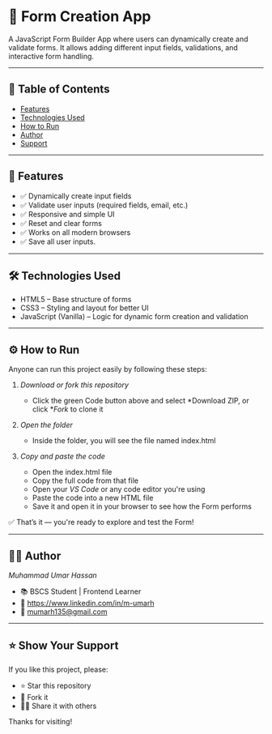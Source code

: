 # 📝 Form Creation App

A JavaScript Form Builder App where users can dynamically create and validate forms. It allows adding different input fields, validations, and interactive form handling.

---

## 📌 Table of Contents

- [Features](#-features)
- [Technologies Used](#-technologies-used)
- [How to Run](#-how-to-run)
- [Author](#-author)
- [Support](#-Support)
---

## 🚀 Features

- ✅ Dynamically create input fields
- ✅ Validate user inputs (required fields, email, etc.)
- ✅ Responsive and simple UI
- ✅ Reset and clear forms
- ✅ Works on all modern browsers
- ✅ Save all user inputs.

---

## 🛠 Technologies Used

- HTML5 – Base structure of forms
- CSS3 – Styling and layout for better UI
- JavaScript (Vanilla) – Logic for dynamic form creation and validation

---


## ⚙ How to Run

Anyone can run this project easily by following these steps:

1. *Download or fork this repository*
   - Click the green Code button above and select *Download ZIP, or click **Fork* to clone it

2. *Open the folder*
   - Inside the folder, you will see the file named index.html

3. *Copy and paste the code*
   - Open the index.html file
   - Copy the full code from that file
   - Open your *VS Code* or any code editor you're using
   - Paste the code into a new HTML file
   - Save it and open it in your browser to see how the Form performs

✅ That’s it — you're ready to explore and test the Form!

---

## 🙋‍♂ Author

*Muhammad Umar Hassan*  
- 📚 BSCS Student | Frontend Learner  
- 🔗 https://www.linkedin.com/in/m-umarh
- 📧 mumarh135@gmail.com

---

## ⭐ Show Your Support

If you like this project, please:

- ⭐ Star this repository  
- 🍴 Fork it  
- 🧑‍💻 Share it with others

Thanks for visiting!


